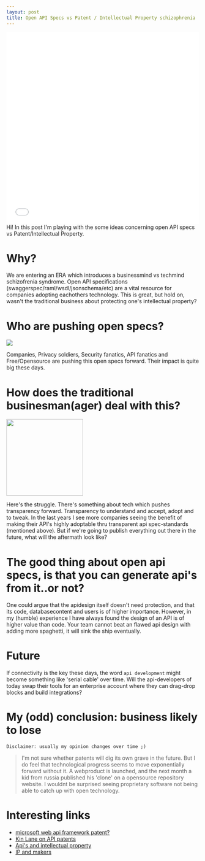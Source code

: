 ```yaml
---
layout: post
title: Open API Specs vs Patent / Intellectual Property schizophrenia
---
```


<iframe src="//player.vimeo.com/video/124935059" width="100%" height="500" frameborder="0" webkitallowfullscreen mozallowfullscreen allowfullscreen></iframe> 

<div class="message">
  Hi! In this post I'm playing with the some ideas concerning open API specs vs Patent/Intellectual Property.
  
</div>

# Why?

We are entering an ERA which introduces a businessmind vs techmind schizofrenia syndrome.
Open API specifications (swaggerspec/raml/wsdl/jsonschema/etc) are a vital resource for companies adopting eachothers technology. This is great, but hold on, wasn't the traditional business about protecting one's intellectual property? 

# Who are pushing open specs?

<img src="https://media2.giphy.com/media/rAoMu8fJ0bsZ2/200.gif"/>

Companies, Privacy soldiers, Security fanatics, API fanatics and Free/Opensource are pushing this open specs forward. Their impact is quite big these days.

# How does the traditional businesman(ager) deal with this?

<img src="https://media4.giphy.com/media/UuIpr1iwXkRgY/200.gif" style="width:200px"/>

Here's the struggle.
There's something about tech which pushes transparency forward.
Transparency to understand and accept, adopt and to tweak.
In the last years I see more companies seeing the benefit of making their API's highly adoptable thru transparent  api spec-standards (mentioned above).
But if we're going to publish everything out there in the future, what will the aftermath look like?

# The good thing about open api specs, is that you can generate api's from it..or not?

One could argue that the apidesign itself doesn't need protection, and that its code, databasecontent and users is of higher importance.
However, in my (humble) experience I have always found the design of an API is of higher value than code.
Your team cannot beat an flawed api design with adding more spaghetti, it will sink the ship eventually.

# Future 

If connectivity is the key these days, the word `api development` might become something like 'serial cable' over time.
Will the api-developers of today swap their tools for an enterprise account where they can drag-drop blocks and build integrations?

# My (odd) conclusion: business likely to lose

`Disclaimer: usually my opinion changes over time ;)`

> I'm not sure whether patents will dig its own grave in the future.
> But I do feel that technological progress seems to move exponentially forward without it.
> A webproduct is launched, and the next month a kid from russia published
> his 'clone' on a opensource repository website.
> I wouldnt be surprised seeing proprietary software not being able to 
> catch up with open technology.

# Interesting links

* [microsoft web api framework patent?](https://patents.justia.com/patent/8918452)
* [Kin Lane on API patents](http://patents.apievangelist.com)
* [Api's and intellectual property](https://developer.ibm.com/apimanagement/2015/02/16/apis-intellectual-property)
* [IP and makers](http://iq.intel.com/defining-ownership-in-a-digital-era-how-makers-are-navigating-the-complexities-of-ip/)
